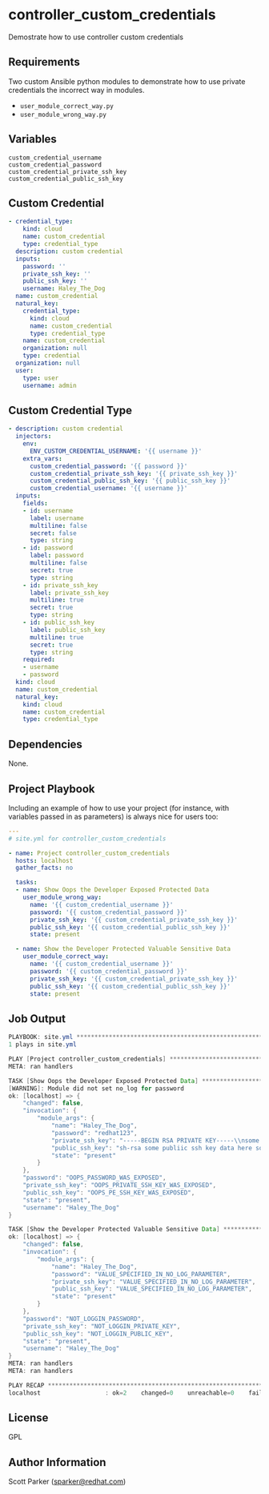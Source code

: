 controller_custom_credentials
=============================

Demostrate how to use controller custom credentials

Requirements
------------

Two custom Ansible python modules to demonstrate how to use private credentials the incorrect way in modules.

* `user_module_correct_way.py`
* `user_module_wrong_way.py`

Variables
---------

```
custom_credential_username
custom_credential_password
custom_credential_private_ssh_key
custom_credential_public_ssh_key
```

Custom Credential
-----------------
```yaml
- credential_type:
    kind: cloud
    name: custom_credential
    type: credential_type
  description: custom credential
  inputs:
    password: ''
    private_ssh_key: ''
    public_ssh_key: ''
    username: Haley_The_Dog
  name: custom_credential
  natural_key:
    credential_type:
      kind: cloud
      name: custom_credential
      type: credential_type
    name: custom_credential
    organization: null
    type: credential
  organization: null
  user:
    type: user
    username: admin
```

Custom Credential Type
----------------------

```yaml
- description: custom credential
  injectors:
    env:
      ENV_CUSTOM_CREDENTIAL_USERNAME: '{{ username }}'
    extra_vars:
      custom_credential_password: '{{ password }}'
      custom_credential_private_ssh_key: '{{ private_ssh_key }}'
      custom_credential_public_ssh_key: '{{ public_ssh_key }}'
      custom_credential_username: '{{ username }}'
  inputs:
    fields:
    - id: username
      label: username
      multiline: false
      secret: false
      type: string
    - id: password
      label: password
      multiline: false
      secret: true
      type: string
    - id: private_ssh_key
      label: private_ssh_key
      multiline: true
      secret: true
      type: string
    - id: public_ssh_key
      label: public_ssh_key
      multiline: true
      secret: true
      type: string
    required:
    - username
    - password
  kind: cloud
  name: custom_credential
  natural_key:
    kind: cloud
    name: custom_credential
    type: credential_type
```

Dependencies
------------

None.

Project Playbook
----------------

Including an example of how to use your project (for instance, with variables passed in as parameters) is always nice for users too:

```yaml
---
# site.yml for controller_custom_credentials

- name: Project controller_custom_credentials
  hosts: localhost
  gather_facts: no

  tasks:
  - name: Show Oops the Developer Exposed Protected Data
    user_module_wrong_way:
      name: '{{ custom_credential_username }}'
      password: '{{ custom_credential_password }}'
      private_ssh_key: '{{ custom_credential_private_ssh_key }}'
      public_ssh_key: '{{ custom_credential_public_ssh_key }}'
      state: present

  - name: Show the Developer Protected Valuable Sensitive Data
    user_module_correct_way:
      name: '{{ custom_credential_username }}'
      password: '{{ custom_credential_password }}'
      private_ssh_key: '{{ custom_credential_private_ssh_key }}'
      public_ssh_key: '{{ custom_credential_public_ssh_key }}'
      state: present
```

Job Output
----------

```java
PLAYBOOK: site.yml *************************************************************
1 plays in site.yml

PLAY [Project controller_custom_credentials] ***********************************
META: ran handlers

TASK [Show Oops the Developer Exposed Protected Data] **************************
[WARNING]: Module did not set no_log for password
ok: [localhost] => {
    "changed": false,
    "invocation": {
        "module_args": {
            "name": "Haley_The_Dog",
            "password": "redhat123",
            "private_ssh_key": "-----BEGIN RSA PRIVATE KEY-----\\nsome private key data here\\n-----END RSA PRIVATE KEY-----",
            "public_ssh_key": "sh-rsa some publiic ssh key data here somename@somehost",
            "state": "present"
        }
    },
    "password": "OOPS_PASSWORD_WAS_EXPOSED",
    "private_ssh_key": "OOPS_PRIVATE_SSH_KEY_WAS_EXPOSED",
    "public_ssh_key": "OOPS_PE_SSH_KEY_WAS_EXPOSED",
    "state": "present",
    "username": "Haley_The_Dog"
}

TASK [Show the Developer Protected Valuable Sensitive Data] ********************
ok: [localhost] => {
    "changed": false,
    "invocation": {
        "module_args": {
            "name": "Haley_The_Dog",
            "password": "VALUE_SPECIFIED_IN_NO_LOG_PARAMETER",
            "private_ssh_key": "VALUE_SPECIFIED_IN_NO_LOG_PARAMETER",
            "public_ssh_key": "VALUE_SPECIFIED_IN_NO_LOG_PARAMETER",
            "state": "present"
        }
    },
    "password": "NOT_LOGGIN_PASSWORD",
    "private_ssh_key": "NOT_LOGGIN_PRIVATE_KEY",
    "public_ssh_key": "NOT_LOGGIN_PUBLIC_KEY",
    "state": "present",
    "username": "Haley_The_Dog"
}
META: ran handlers
META: ran handlers

PLAY RECAP *********************************************************************
localhost                  : ok=2    changed=0    unreachable=0    failed=0    skipped=0    rescued=0    ignored=0   
```

License
-------

GPL

Author Information
------------------

Scott Parker (sparker@redhat.com)
